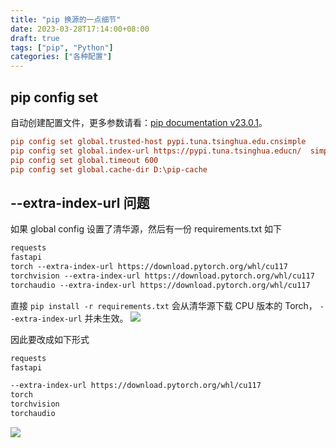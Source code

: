 ```yaml
---
title: "pip 换源的一点细节"
date: 2023-03-28T17:14:00+08:00
draft: true
tags: ["pip", "Python"]
categories: ["各种配置"]
---
```


## pip config set
自动创建配置文件，更多参数请看：[pip documentation v23.0.1](https://pip.pypa.io/en/stable/cli/pip/)。

```ini
pip config set global.trusted-host pypi.tuna.tsinghua.edu.cnsimple
pip config set global.index-url https://pypi.tuna.tsinghua.educn/  simple
pip config set global.timeout 600
pip config set global.cache-dir D:\pip-cache
```

## --extra-index-url 问题
如果 global config 设置了清华源，然后有一份 requirements.txt 如下

```txt
requests
fastapi
torch --extra-index-url https://download.pytorch.org/whl/cu117
torchvision --extra-index-url https://download.pytorch.org/whl/cu117
torchaudio --extra-index-url https://download.pytorch.org/whl/cu117
```

直接 `pip install -r requirements.txt` 会从清华源下载 CPU 版本的 Torch， `--extra-index-url` 并未生效。
![](https://s2.loli.net/2023/03/28/zgQuYkLTerpwAqd.png)


因此要改成如下形式
```txt
requests
fastapi

--extra-index-url https://download.pytorch.org/whl/cu117
torch
torchvision
torchaudio
```

![](https://s2.loli.net/2023/03/28/VCAkXNIvOafcMDJ.png)
